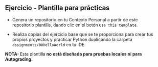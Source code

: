 ## Ejercicio - Plantilla para prácticas

- Genera un repositorio en tu Contexto Personal a partir de este repositorio plantilla, dando clic en el botón ```Use this template```.

- Realiza copias del ejercicio base que se te proporciona para crear tus propios proyectos y practicar Python duplicando la carpeta ```assignments/00HelloWorld``` en tu IDE.

**NOTA:** Esta plantilla **no está diseñada para pruebas locales ni para Autograding**.
